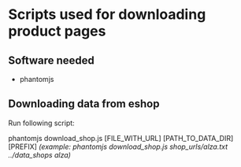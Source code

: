 # Scripts used for downloading product pages

## Software needed

- phantomjs

## Downloading data from eshop
Run following script:

phantomjs download_shop.js [FILE_WITH_URL] [PATH_TO_DATA_DIR] [PREFIX]
_(example: phantomjs download_shop.js shop_urls/alza.txt ../data_shops alza)_
